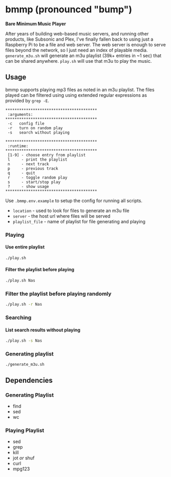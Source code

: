 # bmmp (pronounced "bump")

**Bare Minimum Music Player**

After years of building web-based music servers, and running other products, like Subsonic and Plex, I've finally fallen back to using just a Raspberry Pi to be a file and web server.  The web server is enough to serve files beyond the network, so I just need an index of playable media.  `generate_m3u.sh` will generate an m3u playlist (39k+ entries in ~1 sec) that can be shared anywhere.  `play.sh` will use that m3u to play the music.

## Usage

bmmp supports playing mp3 files as noted in an m3u playlist.  The files played can be filtered using using extended regular expressions as provided by `grep -E`.

```
****************************************
 :arguments:
****************************************
 -c   config file
 -r   turn on random play
 -s   search without playing

****************************************
 :runtime:
****************************************
 [1-9] - choose entry from playlist
 l     - print the playlist
 n     - next track
 p     - previous track
 q     - quit
 r     - toggle random play
 s     - start/stop play
 ?     - show usage
****************************************
```

Use `.bmmp.env.example` to setup the config for running all scripts.

- `location` - used to look for files to generate an m3u file
- `server` - the host url where files will be served
- `playlist_file` - name of playlist for file generating and playing

### Playing

#### Use entire playlist

```bash
./play.sh
```

#### Filter the playlist before playing

```bash
./play.sh Nas
```

### Filter the playlist before playing randomly

```bash
./play.sh -r Nas
```

### Searching 

#### List search results without playing

```bash
./play.sh -s Nas
```

### Generating playlist

```
./generate_m3u.sh
```

## Dependencies

### Generating Playlist

- find
- sed
- wc

### Playing Playlist

- sed
- grep
- kill
- jot _or_ shuf
- curl
- mpg123

